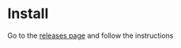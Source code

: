 # Install

Go to the [releases page](https://github.com/vhalmd/nomi-group-chat-ext/releases/tag/v2) and follow the instructions
